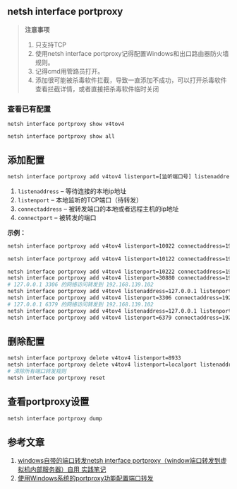 ## netsh interface portproxy

> **注意事项**
>
> 1. 只支持TCP
> 2. 使用netsh interface portproxy记得配置Windows和出口路由器防火墙规则。
> 3. 记得cmd用管路员打开。
> 4. 添加很可能被杀毒软件拦截，导致一直添加不成功，可以打开杀毒软件查看拦截详情，或者直接把杀毒软件临时关闭

### 查看已有配置

```
netsh interface portproxy show v4tov4
```

```
netsh interface portproxy show all
```

## 添加配置

```cmd
netsh interface portproxy add v4tov4 listenport=[监听端口号] listenaddress=[本地IP地址] connectport=[目标端口号] connectaddress=[目标IP地址]
```

1. `listenaddress` – 等待连接的本地ip地址
2. `listenport` – 本地监听的TCP端口（待转发）
3. `connectaddress` – 被转发端口的本地或者远程主机的ip地址
4. `connectport` – 被转发的端口

**示例：**

```bash
netsh interface portproxy add v4tov4 listenport=10022 connectaddress=192.168.56.100 connectport=22

netsh interface portproxy add v4tov4 listenport=10122 connectaddress=192.168.56.101 connectport=22

netsh interface portproxy add v4tov4 listenport=10222 connectaddress=192.168.56.102 connectport=22
netsh interface portproxy add v4tov4 listenport=30880 connectaddress=192.168.56.100 connectport=30880
# 127.0.0.1 3306 的网络访问转发到 192.168.139.102
netsh interface portproxy add v4tov4 listenaddress=127.0.0.1 listenport=3306 connectaddress=192.168.139.102 connectport=3306
netsh interface portproxy add v4tov4 listenport=3306 connectaddress=192.168.139.102 connectport=3306
# 127.0.0.1 6379 的网络访问转发到 192.168.139.102
netsh interface portproxy add v4tov4 listenaddress=127.0.0.1 listenport=6379 connectaddress=192.168.139.102 connectport=6379
netsh interface portproxy add v4tov4 listenport=6379 connectaddress=192.168.139.102 connectport=6379
```

## 删除配置

```bash
netsh interface portproxy delete v4tov4 listenport=8933
netsh interface portproxy delete v4tov4 listenport=localport listenaddress=localaddress
# 清除所有端口转发规则
netsh interface portproxy reset
```

## 查看portproxy设置

```bash
netsh interface portproxy dump
```

## 参考文章

1. [windows自带的端口转发netsh interface portproxy（window端口转发到虚拟机内部服务器）自用 实践笔记](https://cloud.tencent.com/developer/article/1913667)
2. [使用Windows系统的portproxy功能配置端口转发](https://help.aliyun.com/zh/ecs/how-to-use-windows-server-bring-tools-to-configure-port-forwarding)